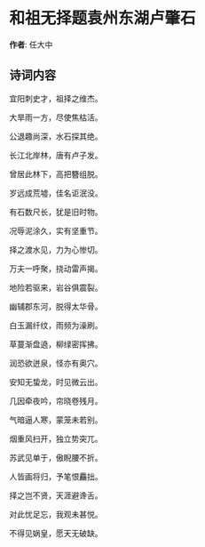# 和祖无择题袁州东湖卢肇石

**作者**: 任大中

## 诗词内容

宜阳刺史才，祖择之维杰。

大旱雨一方，尽使焦枯活。

公退趣尚深，水石探其绝。

长江北岸林，唐有卢子发。

曾居此林下，高把簪组脱。

岁远成荒墟，佳名讵泯没。

有石数尺长，犹是旧时物。

况辱泥涂久，实有坚重节。

择之渡水见，力为心惨切。

万夫一呼聚，挠动雷声揭。

地险若驱来，岩谷俱震裂。

幽辅郡东河，脱得太华骨。

白玉漏纤纹，雨频为澡刷。

草蔓渐盘遶，柳绿密挥拂。

润恐欲迸泉，怪亦有奥穴。

安知无蛰龙，时见微云出。

几因牵夜吟，帘晓卷残月。

气暗逼人寒，蒙笼未若别。

烟重风扫开，独立势突兀。

苏武见单于，傲睨腰不折。

人皆画将归，予笔恨麤拙。

择之岂不贤，天涯避谗舌。

对此忧足忘，我观未甚悦。

不得见娲皇，愿天无破缺。

